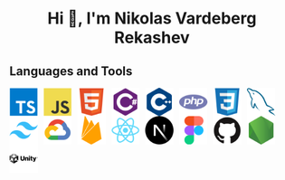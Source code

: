 <h1 align="center">Hi 👋, I'm Nikolas Vardeberg Rekashev</h1>

## Languages and Tools

<img align="left" alt="" width="50px" style="padding-right:10px" src="https://raw.githubusercontent.com/devicons/devicon/1119b9f84c0290e0f0b38982099a2bd027a48bf1/icons/typescript/typescript-original.svg" />

<img align="left" alt="" width="50px" style="padding-right:10px" src="https://raw.githubusercontent.com/devicons/devicon/1119b9f84c0290e0f0b38982099a2bd027a48bf1/icons/javascript/javascript-original.svg" />

<img align="left" alt="" width="50px" style="padding-right:10px" src="https://raw.githubusercontent.com/devicons/devicon/1119b9f84c0290e0f0b38982099a2bd027a48bf1/icons/html5/html5-original.svg" />

<img align="left" alt="" width="50px" style="padding-right:10px" src="https://raw.githubusercontent.com/devicons/devicon/1119b9f84c0290e0f0b38982099a2bd027a48bf1/icons/csharp/csharp-plain.svg" />

<img align="left" alt="" width="50px" style="padding-right:10px" src="https://raw.githubusercontent.com/devicons/devicon/55609aa5bd817ff167afce0d965585c92040787a/icons/cplusplus/cplusplus-plain.svg" />

<img align="left" alt="" width="50px" style="padding-right:10px" src="https://raw.githubusercontent.com/devicons/devicon/1119b9f84c0290e0f0b38982099a2bd027a48bf1/icons/php/php-plain.svg" />

<img align="left" alt="" width="50px" style="padding-right:10px" src="https://raw.githubusercontent.com/devicons/devicon/55609aa5bd817ff167afce0d965585c92040787a/icons/css3/css3-original.svg" />

<img align="left" alt="" width="50px" style="padding-right:10px" src="https://raw.githubusercontent.com/devicons/devicon/1119b9f84c0290e0f0b38982099a2bd027a48bf1/icons/mysql/mysql-original.svg" />

<img align="left" alt="" width="50px" style="padding-right:10px" src="https://raw.githubusercontent.com/devicons/devicon/1119b9f84c0290e0f0b38982099a2bd027a48bf1/icons/tailwindcss/tailwindcss-plain.svg" />

<img align="left" alt="" width="50px" style="padding-right:10px" src="https://raw.githubusercontent.com/devicons/devicon/1119b9f84c0290e0f0b38982099a2bd027a48bf1/icons/googlecloud/googlecloud-original.svg" />

<img align="left" alt="" width="50px" style="padding-right:10px" src="https://raw.githubusercontent.com/devicons/devicon/1119b9f84c0290e0f0b38982099a2bd027a48bf1/icons/firebase/firebase-plain.svg" />

<img align="left" alt="" width="50px" style="padding-right:10px" src="https://raw.githubusercontent.com/devicons/devicon/1119b9f84c0290e0f0b38982099a2bd027a48bf1/icons/react/react-original.svg" />

<img align="left" alt="" width="50px" style="padding-right:10px" src="https://raw.githubusercontent.com/devicons/devicon/1119b9f84c0290e0f0b38982099a2bd027a48bf1/icons/nextjs/nextjs-original.svg" />

<img align="left" alt="" width="50px" style="padding-right:10px" src="https://raw.githubusercontent.com/devicons/devicon/55609aa5bd817ff167afce0d965585c92040787a/icons/figma/figma-original.svg" />

<img align="left" alt="" width="50px" style="padding-right:10px" src="https://raw.githubusercontent.com/devicons/devicon/1119b9f84c0290e0f0b38982099a2bd027a48bf1/icons/github/github-original.svg" />

<img align="left" alt="" width="50px" style="padding-right:10px" src="https://raw.githubusercontent.com/devicons/devicon/1119b9f84c0290e0f0b38982099a2bd027a48bf1/icons/nodejs/nodejs-original.svg" />

<img align="left" alt="" width="50px" style="padding-right:10px" src="https://raw.githubusercontent.com/devicons/devicon/55609aa5bd817ff167afce0d965585c92040787a/icons/unity/unity-original-wordmark.svg" />


